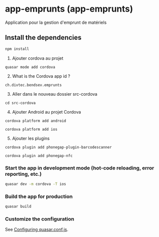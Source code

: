 # app-emprunts (app-emprunts)

Application pour la gestion d'emprunt de matériels

## Install the dependencies
```bash
npm install
```
1.	Ajouter cordova au projet

```quasar mode add cordova```

2.	What is the Cordova app id ?

```ch.divtec.bendsev.emprunts```

3.	Aller dans le nouveau dossier src-cordova

```cd src-cordova```

4.	Ajouter Android au projet Cordova

```cordova platform add android```


```cordova platform add ios```

5.	Ajouter les plugins

```cordova plugin add phonegap-plugin-barcodescanner```

```cordova plugin add phonegap-nfc```


### Start the app in development mode (hot-code reloading, error reporting, etc.)
```bash
quasar dev -m cordova -T ios
```

### Build the app for production
```bash
quasar build
```

### Customize the configuration
See [Configuring quasar.conf.js](https://quasar.dev/quasar-cli/quasar-conf-js).
